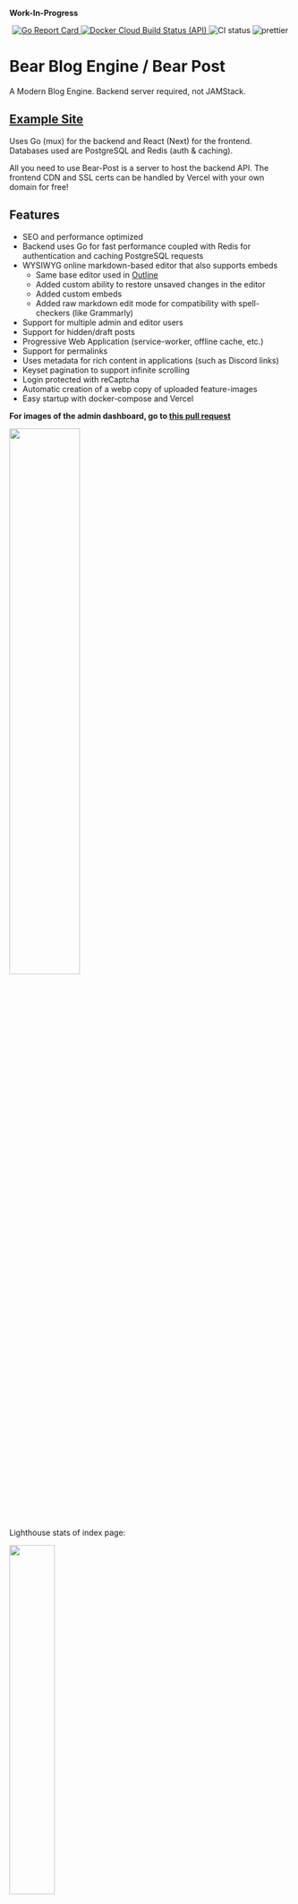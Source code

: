 **Work-In-Progress**

<p align="center">
    <a href="https://goreportcard.com/report/github.com/alanqchen/bear-post">
        <img alt="Go Report Card" src="https://goreportcard.com/badge/github.com/alanqchen/bear-post" />
    </a>
    <a href="https://hub.docker.com/repository/docker/aqchen/bearpost-api">
        <img alt="Docker Cloud Build Status (API)" src="https://img.shields.io/docker/cloud/build/aqchen/bearpost-api?label=docker%20build%20api" />
    </a>
    <img alt="CI status" src="https://github.com/alanqchen/Bear-Post/workflows/CI%20Production/badge.svg" />
    <img alt="prettier" src="https://img.shields.io/badge/code_style-prettier-ff69b4.svg" />
</p>

# Bear Blog Engine / Bear Post
A Modern Blog Engine. Backend server required, not JAMStack.

## [Example Site](https://example.aqchen.com)

Uses Go (mux) for the backend and React (Next) for the frontend.
Databases used are PostgreSQL and Redis (auth & caching).

All you need to use Bear-Post is a server to host the backend API. The frontend CDN and SSL certs can be handled by Vercel with your own domain for free!

## Features

* SEO and performance optimized
* Backend uses Go for fast performance coupled with Redis for authentication and caching PostgreSQL requests
* WYSIWYG online markdown-based editor that also supports embeds
  * Same base editor used in [Outline](https://www.getoutline.com/)
  * Added custom ability to restore unsaved changes in the editor
  * Added custom embeds
  * Added raw markdown edit mode for compatibility with spell-checkers (like Grammarly)
* Support for multiple admin and editor users
* Support for hidden/draft posts
* Progressive Web Application (service-worker, offline cache, etc.)
* Support for permalinks
* Uses metadata for rich content in applications (such as Discord links)
* Keyset pagination to support infinite scrolling
* Login protected with reCaptcha
* Automatic creation of a webp copy of uploaded feature-images
* Easy startup with docker-compose and Vercel

<strong>For images of the admin dashboard, go to [this pull request](https://github.com/alanqchen/Bear-Blog-Engine/pull/140)</strong>

<img src="https://user-images.githubusercontent.com/18543142/89113712-70958a80-d442-11ea-8e79-f373feb44990.png" width="50%" />

Lighthouse stats of index page:

<img src="https://i.imgur.com/q82nUYX.png" width="40%" />

Lighthouse stats of a post page:

<img src="https://i.imgur.com/hHMmZrj.png" width="40%" />

# Using Bear-Post

Find the start up information in the [`templates/backend-only` directory](templates/backend-only).
It will guide you through starting the API and deploying the frontend to Vercel.

### Q: Why not a static blog (Gatsby, Hugo, etc.)?
A: A dynamic, non-JAMStack, blog gives me the opportunity to learn working with databases and React. This is my first large project working with databases, React, Go, Docker, and such much more! So while a static blog has lots of advantages, a dynamic blog gives lots of opportunities to learn more. 

> What I cannot create, I do not understand - Richard Feynman

### Mockups

<p align="center">
    <img src="https://i.imgur.com/GD6TqiV.png" width="35%" />
    <img src="https://i.imgur.com/GuoFXNO.png" width="60%" />
</p>

<img src="https://i.imgur.com/zws45yA.png" width="40%" />
